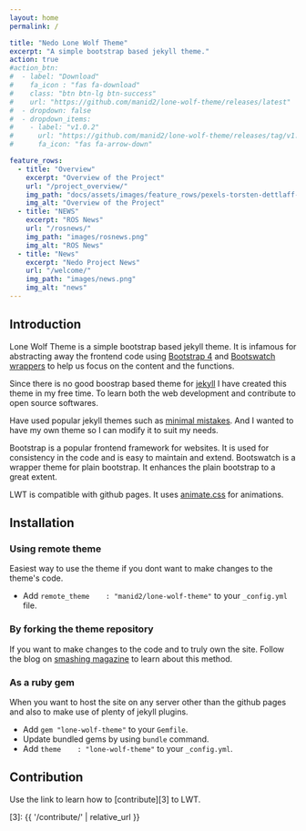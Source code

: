 ```yaml
---
layout: home
permalink: /

title: "Nedo Lone Wolf Theme"
excerpt: "A simple bootstrap based jekyll theme."
action: true
#action_btn:
#  - label: "Download"
#    fa_icon : "fas fa-download"
#    class: "btn btn-lg btn-success"
#    url: "https://github.com/manid2/lone-wolf-theme/releases/latest"
#  - dropdown: false
#  - dropdown_items:
#    - label: "v1.0.2"
#      url: "https://github.com/manid2/lone-wolf-theme/releases/tag/v1.0.2"
#      fa_icon: "fas fa-arrow-down"

feature_rows:
  - title: "Overview"
    excerpt: "Overview of the Project"
    url: "/project_overview/"
    img_path: "docs/assets/images/feature_rows/pexels-torsten-dettlaff-apps.jpg"
    img_alt: "Overview of the Project"
  - title: "NEWS"
    excerpt: "ROS News"
    url: "/rosnews/"
    img_path: "images/rosnews.png"
    img_alt: "ROS News"
  - title: "News"
    excerpt: "Nedo Project News"
    url: "/welcome/"
    img_path: "images/news.png"
    img_alt: "news"
---
```


## Introduction

Lone Wolf Theme is a simple bootstrap based jekyll theme.
It is infamous for abstracting away the frontend code using [Bootstrap 4][bs4]
and [Bootswatch wrappers][bootswatch] to help us focus on the
 <span class="badge badge-primary">content</span> and the
 <span class="badge badge-primary">functions</span>.

Since there is no good boostrap based theme for [jekyll][jekyll]
I have created this theme in my free time.
To learn both the web development and contribute to open source softwares.

Have used popular jekyll themes such as [minimal mistakes][min-mis].
And I wanted to have my own theme so I can modify it to suit my needs.

Bootstrap is a popular frontend framework for websites.
It is used for consistency in the code and is easy to maintain and extend.
Bootswatch is a wrapper theme for plain bootstrap.
It enhances the plain bootstrap to a great extent.

LWT is compatible with github pages.
It uses [animate.css][ani-css] for animations.

## Installation

### Using remote theme

Easiest way to use the theme if you dont want to make changes to the theme's
code.

- Add `remote_theme    : "manid2/lone-wolf-theme"` to your `_config.yml` file.

### By forking the theme repository

If you want to make changes to the code and to truly own the site.
Follow the blog on [smashing magazine][sm-gh-pages] to learn about this method.

### As a ruby gem

When you want to host the site on any server other than the github pages
and also to make use of plenty of jekyll plugins.

- Add `gem "lone-wolf-theme"` to your `Gemfile`.
- Update bundled gems by using `bundle` command.
- Add `theme    : "lone-wolf-theme"` to your `_config.yml`.

## Contribution

Use the link to learn how to [contribute][3] to LWT.

<!-- Links in the post -->
[jekyll]: https://jekyllrb.com/
[min-mis]: https://mmistakes.github.io/minimal-mistakes/
[sm-gh-pages]: https://www.smashingmagazine.com/2014/08/build-blog-jekyll-github-pages/
[bs4]: https://getbootstrap.com/
[bootswatch]: https://bootswatch.com/
[gh-gems]: https://pages.github.com/versions/
[ani-css]: https://daneden.github.io/animate.css/

[1]: https://manid2.github.io/lone-wolf-theme/
[2]: https://manid2.github.io/
[3]: {{ '/contribute/' | relative_url }}
